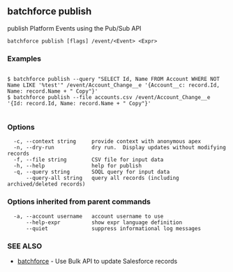 ## batchforce publish

publish Platform Events using the Pub/Sub API

```
batchforce publish [flags] /event/<Event> <Expr>
```

### Examples

```

$ batchforce publish --query "SELECT Id, Name FROM Account WHERE NOT Name LIKE '%test'" /event/Account_Change__e '{Account__c: record.Id, Name: record.Name + " Copy"}'
$ batchforce publish --file accounts.csv /event/Account_Change__e '{Id: record.Id, Name: record.Name + " Copy"}'
	
```

### Options

```
  -c, --context string     provide context with anonymous apex
  -n, --dry-run            dry run.  Display updates without modifying records
  -f, --file string        CSV file for input data
  -h, --help               help for publish
  -q, --query string       SOQL query for input data
      --query-all string   query all records (including archived/deleted records)
```

### Options inherited from parent commands

```
  -a, --account username   account username to use
      --help-expr          show expr language definition
      --quiet              suppress informational log messages
```

### SEE ALSO

* [batchforce](batchforce.md)	 - Use Bulk API to update Salesforce records

